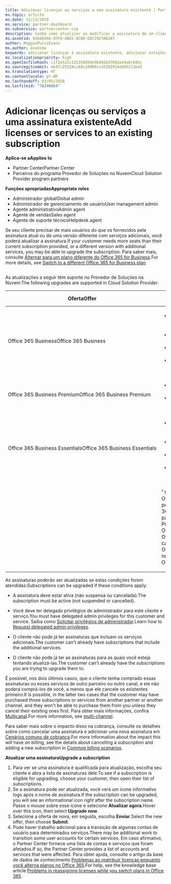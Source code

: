 ```yaml
---
title: Adicionar licenças ou serviços a uma assinatura existente | Partner Center
ms.topic: article
ms.date: 11/13/2019
ms.service: partner-dashboard
ms.subservice: partnercenter-csp
description: Saiba como atualizar ou modificar a assinatura de um cliente, como adicionar mais licenças ou estações ou migrar para outra versão com outros serviços.
ms.assetid: 9264E666-97F8-48D1-8C00-EDC2927A8107
author: MaggiePucciEvans
ms.author: evansma
keywords: adicionar licenças à assinatura existente, adicionar estações à assinatura existente, modificar uma assinatura, alterar uma assinatura, comprar mais licenças para um cliente
ms.localizationpriority: high
ms.openlocfilehash: c1f2e523c325356959e9b89d2d7082ee9a6cb95c
ms.sourcegitcommit: eb4fc25524cc68c10906ccd3392914e805213ee5
ms.translationtype: HT
ms.contentlocale: pt-BR
ms.lasthandoff: 03/05/2020
ms.locfileid: "78340064"
---
```

# <a name="add-licenses-or-services-to-an-existing-subscription"></a><span data-ttu-id="c0f14-104">Adicionar licenças ou serviços a uma assinatura existente</span><span class="sxs-lookup"><span data-stu-id="c0f14-104">Add licenses or services to an existing subscription</span></span>

<span data-ttu-id="c0f14-105">**Aplica-se a**</span><span class="sxs-lookup"><span data-stu-id="c0f14-105">**Applies to**</span></span>

- <span data-ttu-id="c0f14-106">Partner Center</span><span class="sxs-lookup"><span data-stu-id="c0f14-106">Partner Center</span></span>
- <span data-ttu-id="c0f14-107">Parceiros do programa Provedor de Soluções na Nuvem</span><span class="sxs-lookup"><span data-stu-id="c0f14-107">Cloud Solution Provider program partners</span></span>

<span data-ttu-id="c0f14-108">**Funções apropriadas**</span><span class="sxs-lookup"><span data-stu-id="c0f14-108">**Appropriate roles**</span></span>

- <span data-ttu-id="c0f14-109">Administrador global</span><span class="sxs-lookup"><span data-stu-id="c0f14-109">Global admin</span></span>
- <span data-ttu-id="c0f14-110">Administrador de gerenciamento de usuário</span><span class="sxs-lookup"><span data-stu-id="c0f14-110">User management admin</span></span>
- <span data-ttu-id="c0f14-111">Agente administrativo</span><span class="sxs-lookup"><span data-stu-id="c0f14-111">Admin agent</span></span>
- <span data-ttu-id="c0f14-112">Agente de vendas</span><span class="sxs-lookup"><span data-stu-id="c0f14-112">Sales agent</span></span>
- <span data-ttu-id="c0f14-113">Agente de suporte técnico</span><span class="sxs-lookup"><span data-stu-id="c0f14-113">Helpdesk agent</span></span>

<span data-ttu-id="c0f14-114">Se seu cliente precisar de mais usuários do que os fornecidos pela assinatura atual ou de uma versão diferente com serviços adicionais, você poderá atualizar a assinatura.</span><span class="sxs-lookup"><span data-stu-id="c0f14-114">If your customer needs more seats than their current subscription provided, or a different version with additional services, you may be able to upgrade the subscription.</span></span> <span data-ttu-id="c0f14-115">Para saber mais, consulte [Alternar para um plano diferente do Office 365 for Business](https://go.microsoft.com/fwlink/p/?LinkId=723577).</span><span class="sxs-lookup"><span data-stu-id="c0f14-115">For more details, see [Switch to a different Office 365 for Business plan](https://go.microsoft.com/fwlink/p/?LinkId=723577).</span></span>

## <a href="" id="upgradesubscription"></a>


<span data-ttu-id="c0f14-116">As atualizações a seguir têm suporte no Provedor de Soluções na Nuvem:</span><span class="sxs-lookup"><span data-stu-id="c0f14-116">The following upgrades are supported in Cloud Solution Provider:</span></span>

<table>
<colgroup>
<col width="50%" />
<col width="50%" />
</colgroup>
<thead>
<tr class="header">
<th><span data-ttu-id="c0f14-117">Oferta</span><span class="sxs-lookup"><span data-stu-id="c0f14-117">Offer</span></span></th>
<th><span data-ttu-id="c0f14-118">Possíveis atualizações</span><span class="sxs-lookup"><span data-stu-id="c0f14-118">Possible upgrades</span></span></th>
</tr>
</thead>
<tbody>
<tr class="odd">
<td><span data-ttu-id="c0f14-119">Office 365 Business</span><span class="sxs-lookup"><span data-stu-id="c0f14-119">Office 365 Business</span></span></td>
<td><ul>
<li><span data-ttu-id="c0f14-120">Office 365 Business Premium¹</span><span class="sxs-lookup"><span data-stu-id="c0f14-120">Office 365 Business Premium¹</span></span></li>
<li><span data-ttu-id="c0f14-121">Office 365 ProPlus</span><span class="sxs-lookup"><span data-stu-id="c0f14-121">Office 365 ProPlus</span></span></li>
<li><span data-ttu-id="c0f14-122">Office 365 Enterprise E3</span><span class="sxs-lookup"><span data-stu-id="c0f14-122">Office 365 Enterprise E3</span></span></li>
<li><span data-ttu-id="c0f14-123">Office 365 Enterprise E5</span><span class="sxs-lookup"><span data-stu-id="c0f14-123">Office 365 Enterprise E5</span></span></li>
</ul></td>
</tr>
<tr class="even">
<td><span data-ttu-id="c0f14-124">Office 365 Business Premium</span><span class="sxs-lookup"><span data-stu-id="c0f14-124">Office 365 Business Premium</span></span></td>
<td><ul>
<li><span data-ttu-id="c0f14-125">Office 365 Enterprise E3</span><span class="sxs-lookup"><span data-stu-id="c0f14-125">Office 365 Enterprise E3</span></span></li>
<li><span data-ttu-id="c0f14-126">Office 365 Enterprise E5</span><span class="sxs-lookup"><span data-stu-id="c0f14-126">Office 365 Enterprise E5</span></span></li>
</ul></td>
</tr>
<tr class="odd">
<td><span data-ttu-id="c0f14-127">Office 365 Business Essentials</span><span class="sxs-lookup"><span data-stu-id="c0f14-127">Office 365 Business Essentials</span></span></td>
<td><ul>
<li><span data-ttu-id="c0f14-128">Office 365 Business Premium¹</span><span class="sxs-lookup"><span data-stu-id="c0f14-128">Office 365 Business Premium¹</span></span></li>
<li><span data-ttu-id="c0f14-129">Office 365 Enterprise E1</span><span class="sxs-lookup"><span data-stu-id="c0f14-129">Office 365 Enterprise E1</span></span></li>
<li><span data-ttu-id="c0f14-130">Office 365 Enterprise E3</span><span class="sxs-lookup"><span data-stu-id="c0f14-130">Office 365 Enterprise E3</span></span></li>
<li><span data-ttu-id="c0f14-131">Office 365 Enterprise E5</span><span class="sxs-lookup"><span data-stu-id="c0f14-131">Office 365 Enterprise E5</span></span></li>
</ul></td>
</tr>
<tr class="even">
<td></td>
<td><p><span data-ttu-id="c0f14-132">¹ O Office 365 Business Índia e o Office 365 Business Essentials Índia podem ser atualizados para o Office 365 Business Premium Índia, não para o Office 365 Business Premium.</span><span class="sxs-lookup"><span data-stu-id="c0f14-132">¹ Office 365 Business India and Office 365 Business Essentials India can be upgraded to Office 365 Business Premium India, not to Office 365 Business Premium.</span></span></p></td>
</tr>
</tbody>
</table>

<span data-ttu-id="c0f14-133">As assinaturas poderão ser atualizadas se estas condições forem atendidas:</span><span class="sxs-lookup"><span data-stu-id="c0f14-133">Subscriptions can be upgraded if these conditions apply:</span></span>

-   <span data-ttu-id="c0f14-134">A assinatura deve estar ativa (não suspensa ou cancelada).</span><span class="sxs-lookup"><span data-stu-id="c0f14-134">The subscription must be active (not suspended or cancelled).</span></span>

-   <span data-ttu-id="c0f14-135">Você deve ter delegado privilégios de administrador para este cliente e serviço.</span><span class="sxs-lookup"><span data-stu-id="c0f14-135">You must have delegated admin privileges for this customer and service.</span></span> <span data-ttu-id="c0f14-136">Saiba como [Solicitar privilégios de administrador](request-a-relationship-with-a-customer.md).</span><span class="sxs-lookup"><span data-stu-id="c0f14-136">Learn how to [Request delegated admin privileges](request-a-relationship-with-a-customer.md).</span></span>

-   <span data-ttu-id="c0f14-137">O cliente não pode já ter assinaturas que incluam os serviços adicionais.</span><span class="sxs-lookup"><span data-stu-id="c0f14-137">The customer can't already have subscriptions that include the additional services.</span></span>

-   <span data-ttu-id="c0f14-138">O cliente não pode já ter as assinaturas para as quais você esteja tentando atualizá-las.</span><span class="sxs-lookup"><span data-stu-id="c0f14-138">The customer can't already have the subscriptions you are trying to upgrade them to.</span></span>

<span data-ttu-id="c0f14-139">É possível, nos dois últimos casos, que o cliente tenha comprado essas assinaturas ou esses serviços de outro parceiro ou outro canal, e ele não poderá comprá-los de você, a menos que ele cancele os existentes primeiro.</span><span class="sxs-lookup"><span data-stu-id="c0f14-139">It is possible, in the latter two cases that the customer may have purchased those subscriptions or services from another partner or another channel, and they won't be able to purchase them from you unless they cancel their existing ones first.</span></span> <span data-ttu-id="c0f14-140">Para obter mais informações, confira [Multicanal](multichannel.md).</span><span class="sxs-lookup"><span data-stu-id="c0f14-140">For more information, see [multi-channel](multichannel.md).</span></span>

<span data-ttu-id="c0f14-141">Para saber mais sobre o impacto disso na cobrança, consulte os detalhes sobre como cancelar uma assinatura e adicionar uma nova assinatura em [Cenários comuns de cobrança](common-billing-scenarios.md).</span><span class="sxs-lookup"><span data-stu-id="c0f14-141">For more information about the impact this will have on billing, see the details about cancelling a subscription and adding a new subscription in [Common billing scenarios](common-billing-scenarios.md).</span></span>

<span data-ttu-id="c0f14-142">**Atualizar uma assinatura**</span><span class="sxs-lookup"><span data-stu-id="c0f14-142">**Upgrade a subscription**</span></span>

1.  <span data-ttu-id="c0f14-143">Para ver se uma assinatura é qualificada para atualização, escolha seu cliente e abra a lista de assinaturas dele.</span><span class="sxs-lookup"><span data-stu-id="c0f14-143">To see if a subscription is eligible for upgrading, choose your customer, then open their list of subscriptions.</span></span>
2.  <span data-ttu-id="c0f14-144">Se a assinatura pode ser atualizada, você verá um ícone informativo logo após o nome de assinatura.</span><span class="sxs-lookup"><span data-stu-id="c0f14-144">If the subscription can be upgraded, you will see an informational icon right after the subscription name.</span></span> <span data-ttu-id="c0f14-145">Passe o mouse sobre esse ícone e selecione **Atualizar agora**.</span><span class="sxs-lookup"><span data-stu-id="c0f14-145">Hover over this icon, then select **Upgrade now**.</span></span>
3.  <span data-ttu-id="c0f14-146">Selecione a oferta de nova, em seguida, escolha **Enviar**.</span><span class="sxs-lookup"><span data-stu-id="c0f14-146">Select the new offer, then choose **Submit**.</span></span>
4.  <span data-ttu-id="c0f14-147">Pode haver trabalho adicional para a transição de algumas contas de usuário para determinados serviços.</span><span class="sxs-lookup"><span data-stu-id="c0f14-147">There may be additional work to transition some user accounts for certain services.</span></span> <span data-ttu-id="c0f14-148">Em caso afirmativo, o Partner Center fornece uma lista de contas e serviços que foram afetados.</span><span class="sxs-lookup"><span data-stu-id="c0f14-148">If so, the Partner Center provides a list of accounts and services that were affected.</span></span> <span data-ttu-id="c0f14-149">Para obter ajuda, consulte o artigo da base de dados de conhecimento [Problemas ao reatribuir licenças enquanto você alterna planos no Office 365](https://go.microsoft.com/fwlink/p/?LinkId=723576).</span><span class="sxs-lookup"><span data-stu-id="c0f14-149">For help, see the knowledge base article [Problems in reassigning licenses while you switch plans in Office 365](https://go.microsoft.com/fwlink/p/?LinkId=723576).</span></span>

 

 



